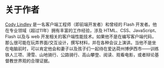 # 关于作者

[Cody Lindley](http://www.codylindley.com) 是一名客户端工程师（即前端开发者）和曾经的 Flash 开发者。他在专业领域（超过11年）拥有丰富的工作经验，涉及 HTML、CSS、JavaScript、Flash 以及与 web 开发相关的客户端性能技术。如果他不是在编写客户端代码，那么很可能在玩弄界面/交互设计，撰写材料，并在各种会议上演讲。当他不是坐在电脑前时，可以肯定他会和妻子以及孩子们一起待在爱达荷州博伊西市——训练铁人三项、滑雪、山地骑行、公路骑行、高山攀登、阅读、观看电影，或者辩论基督教世界观的合理证据。
